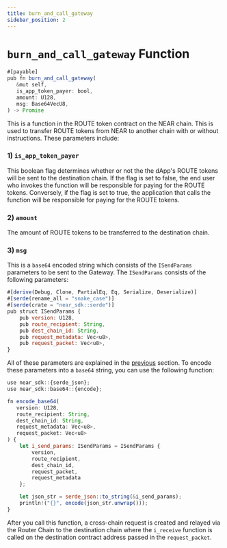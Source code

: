 ```yaml
---
title: burn_and_call_gateway
sidebar_position: 2
---
```


# `burn_and_call_gateway` Function

```javascript
#[payable]
pub fn burn_and_call_gateway(
   &mut self,
   is_app_token_payer: bool,
   amount: U128,
   msg: Base64VecU8,
) -> Promise
```

This is a function in the ROUTE token contract on the NEAR chain. This is used to transfer ROUTE tokens from NEAR to another chain with or without instructions. These parameters include:

### 1) `is_app_token_payer`

This boolean flag determines whether or not the the dApp's ROUTE tokens will be sent to the destination chain. If the flag is set to false, the end user who invokes the function will be responsible for paying for the ROUTE tokens. Conversely, if the flag is set to true, the application that calls the function will be responsible for paying for the ROUTE tokens.

### 2) `amount`

The amount of ROUTE tokens to be transferred to the destination chain.

### 3) `msg`

This is a `base64` encoded string which consists of the `ISendParams` parameters to be sent to the Gateway. The `ISendParams` consists of the following parameters:

```javascript
#[derive(Debug, Clone, PartialEq, Eq, Serialize, Deserialize)]
#[serde(rename_all = "snake_case")]
#[serde(crate = "near_sdk::serde")]
pub struct ISendParams {
    pub version: U128,
    pub route_recipient: String,
    pub dest_chain_id: String,
    pub request_metadata: Vec<u8>,
    pub request_packet: Vec<u8>,
}

```

All of these parameters are explained in the [previous](./i_send) section. To encode these parameters into a `base64` string, you can use the following function:

```javascript
use near_sdk::{serde_json};
use near_sdk::base64::{encode};

fn encode_base64(
   version: U128,
   route_recipient: String,
   dest_chain_id: String,
   request_metadata: Vec<u8>,
   request_packet: Vec<u8>
) {
    let i_send_params: ISendParams = ISendParams {
        version,
        route_recipient,
        dest_chain_id,
        request_packet,
        request_metadata
    };

    let json_str = serde_json::to_string(&i_send_params);
    println!("{}", encode(json_str.unwrap()));
}
```

After you call this function, a cross-chain request is created and relayed via the Router Chain to the destination chain where the `i_receive` function is called on the destination contract address passed in the `request_packet`.
